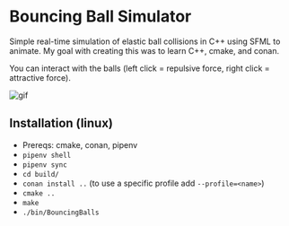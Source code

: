 # Bouncing Ball Simulator
Simple real-time simulation of elastic ball collisions in C++ using SFML to animate. My goal with creating this was to learn C++, cmake, and conan. 

You can interact with the balls (left click = repulsive force, right click = attractive force).

![gif](bouncing_balls.gif)

## Installation (linux)
* Prereqs: cmake, conan, pipenv
* `pipenv shell`
* `pipenv sync`
* `cd build/`
* `conan install ..` (to use a specific profile add `--profile=<name>`)
* `cmake ..`
* `make`
* `./bin/BouncingBalls`
